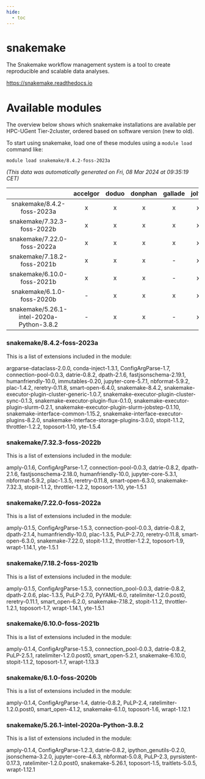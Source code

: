 ```yaml
---
hide:
  - toc
---
```


snakemake
=========


The Snakemake workflow management system is a tool to create reproducible and scalable data analyses.

https://snakemake.readthedocs.io
# Available modules


The overview below shows which snakemake installations are available per HPC-UGent Tier-2cluster, ordered based on software version (new to old).

To start using snakemake, load one of these modules using a `module load` command like:

```shell
module load snakemake/8.4.2-foss-2023a
```

*(This data was automatically generated on Fri, 08 Mar 2024 at 09:35:19 CET)*  

| |accelgor|doduo|donphan|gallade|joltik|skitty|
| :---: | :---: | :---: | :---: | :---: | :---: | :---: |
|snakemake/8.4.2-foss-2023a|x|x|x|x|x|x|
|snakemake/7.32.3-foss-2022b|x|x|x|x|x|x|
|snakemake/7.22.0-foss-2022a|x|x|x|x|x|x|
|snakemake/7.18.2-foss-2021b|x|x|x|-|x|x|
|snakemake/6.10.0-foss-2021b|x|x|x|-|x|x|
|snakemake/6.1.0-foss-2020b|-|x|x|x|x|x|
|snakemake/5.26.1-intel-2020a-Python-3.8.2|-|x|x|-|x|x|


### snakemake/8.4.2-foss-2023a

This is a list of extensions included in the module:

argparse-dataclass-2.0.0, conda-inject-1.3.1, ConfigArgParse-1.7, connection-pool-0.0.3, datrie-0.8.2, dpath-2.1.6, fastjsonschema-2.19.1, humanfriendly-10.0, immutables-0.20, jupyter-core-5.7.1, nbformat-5.9.2, plac-1.4.2, reretry-0.11.8, smart-open-6.4.0, snakemake-8.4.2, snakemake-executor-plugin-cluster-generic-1.0.7, snakemake-executor-plugin-cluster-sync-0.1.3, snakemake-executor-plugin-flux-0.1.0, snakemake-executor-plugin-slurm-0.2.1, snakemake-executor-plugin-slurm-jobstep-0.1.10, snakemake-interface-common-1.15.2, snakemake-interface-executor-plugins-8.2.0, snakemake-interface-storage-plugins-3.0.0, stopit-1.1.2, throttler-1.2.2, toposort-1.10, yte-1.5.4

### snakemake/7.32.3-foss-2022b

This is a list of extensions included in the module:

amply-0.1.6, ConfigArgParse-1.7, connection-pool-0.0.3, datrie-0.8.2, dpath-2.1.6, fastjsonschema-2.18.0, humanfriendly-10.0, jupyter-core-5.3.1, nbformat-5.9.2, plac-1.3.5, reretry-0.11.8, smart-open-6.3.0, snakemake-7.32.3, stopit-1.1.2, throttler-1.2.2, toposort-1.10, yte-1.5.1

### snakemake/7.22.0-foss-2022a

This is a list of extensions included in the module:

amply-0.1.5, ConfigArgParse-1.5.3, connection-pool-0.0.3, datrie-0.8.2, dpath-2.1.4, humanfriendly-10.0, plac-1.3.5, PuLP-2.7.0, reretry-0.11.8, smart-open-6.3.0, snakemake-7.22.0, stopit-1.1.2, throttler-1.2.2, toposort-1.9, wrapt-1.14.1, yte-1.5.1

### snakemake/7.18.2-foss-2021b

This is a list of extensions included in the module:

amply-0.1.5, ConfigArgParse-1.5.3, connection_pool-0.0.3, datrie-0.8.2, dpath-2.0.6, plac-1.3.5, PuLP-2.7.0, PyYAML-6.0, ratelimiter-1.2.0.post0, reretry-0.11.1, smart_open-6.2.0, snakemake-7.18.2, stopit-1.1.2, throttler-1.2.1, toposort-1.7, wrapt-1.14.1, yte-1.5.1

### snakemake/6.10.0-foss-2021b

This is a list of extensions included in the module:

amply-0.1.4, ConfigArgParse-1.5.3, connection_pool-0.0.3, datrie-0.8.2, PuLP-2.5.1, ratelimiter-1.2.0.post0, smart_open-5.2.1, snakemake-6.10.0, stopit-1.1.2, toposort-1.7, wrapt-1.13.3

### snakemake/6.1.0-foss-2020b

This is a list of extensions included in the module:

amply-0.1.4, ConfigArgParse-1.4, datrie-0.8.2, PuLP-2.4, ratelimiter-1.2.0.post0, smart_open-4.1.2, snakemake-6.1.0, toposort-1.6, wrapt-1.12.1

### snakemake/5.26.1-intel-2020a-Python-3.8.2

This is a list of extensions included in the module:

amply-0.1.4, ConfigArgParse-1.2.3, datrie-0.8.2, ipython_genutils-0.2.0, jsonschema-3.2.0, jupyter-core-4.6.3, nbformat-5.0.8, PuLP-2.3, pyrsistent-0.17.3, ratelimiter-1.2.0.post0, snakemake-5.26.1, toposort-1.5, traitlets-5.0.5, wrapt-1.12.1